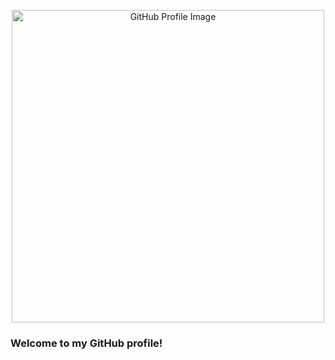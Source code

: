 <p align="center">
  <img src="https://github.com/tsukihimp4.png" alt="GitHub Profile Image" width="500" />
</p>

### Welcome to my GitHub profile!
